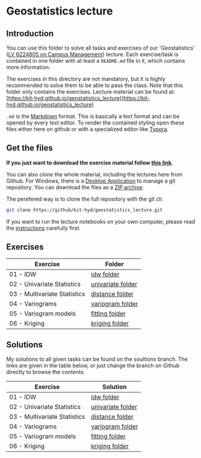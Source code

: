 # Geostatistics lecture

## Introduction
You can use this folder to solve all tasks and exercises of our 'Geostatistics' ([LV 6224805 on Campus Management](https://campus.studium.kit.edu/ev/sX1tBPZfRJe44X27sWBPWg/de)) lecture. Each exercise/task is contained in one folder with at least a `README.md` file in it, which contains more information. 

The exercises in this directory are not mandatory, but it is highly recommended 
to solve them to be able to pass the class. Note that this folder only contains
the exercises. Lecture material can be found at: 
[https://kit-hyd.github.io/geostatistics_lecture](https://kit-hyd.github.io/geostatistics_lecture)

`.md` is the [Markdown](https://github.com/adam-p/markdown-here/wiki/Markdown-Cheatsheet) format. This is basically a text format and can be opened by every text editor. To render the contained styling open these files either here on github or with a specialized editor like [Typora](https://typora.io/).

## Get the files

**If you just want to download the exercise material follow 
[this link](https://kit-hyd.github.io/geostatistics_lecture/static/exercises.zip).**

You can also *clone* the whole material, including the lectures here from Github.
For Windows, there is a [Desktop Application](https://desktop.github.com/) to manage a git repository. 
You can download the files as a [ZIP archive](https://github.com/KIT-HYD/geostatistics_lecture/archive/master.zip).

The perefered way is to clone the full repository with the git cli:

```bash
git clone https://github/kit-hyd/geostatistics_lecture.git
```

If you want to run the lecture notebooks on your own computer, 
please read the [instructions](https://github.com/KIT-HYD/geostatistics_lecture/tree/master/lectures) carefully first.


## Exercises

| Exercise | Folder | 
|----------|--------|
| 01 - IDW | [idw folder](https://github.com/KIT-HYD/geostatistics_lecture/tree/master/exercises/idw) |
| 02 - Univariate Statistics | [univariate folder](https://github.com/KIT-HYD/geostatistics_lecture/tree/master/exercises/univariate) |
| 03 - Multivariate Statistics | [distance folder](https://github.com/KIT-HYD/geostatistics_lecture/tree/master/exercises/distance) |
| 04 - Variograms | [variogram folder](https://github.com/KIT-HYD/geostatistics_lecture/tree/master/exercises/variogram) |
| 05 - Variogram models | [fitting folder](https://github.com/KIT-HYD/geostatistics_lecture/tree/master/exercises/fitting) |
| 06 - Kriging | [kriging folder](https://github.com/KIT-HYD/geostatistics_lecture/tree/master/exercises/kriging) |

## Solutions

My solutions to all given tasks can be found on the soultions branch. 
The links are given in the table below, or just change the branch on Github directly 
to browse the contents. 

| Exercise | Solution |
|----------|----------|
| 01 - IDW | [idw folder](https://github.com/KIT-HYD/geostatistics_lecture/tree/solutions/idw) |
| 02 - Univariate Statistics | [univariate folder](https://github.com/KIT-HYD/geostatistics_lecture/tree/solutions/univariate) |
| 03 - Multivariate Statistics | [distance folder](https://github.com/KIT-HYD/geostatistics_lecture/tree/solutions/distance) |
| 04 - Variograms | [variogram folder](https://github.com/KIT-HYD/geostatistics_lecture/tree/solutions/variogram) |
| 05 - Variogram models | [fitting folder](https://github.com/KIT-HYD/geostatistics_lecture/tree/solutions/fitting) |
| 06 - Kriging | [kriging folder](https://github.com/KIT-HYD/geostatistics_lecture/tree/solutions/kriging) |